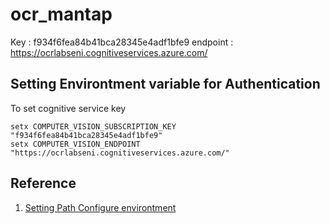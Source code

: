 # ocr_mantap


Key         : f934f6fea84b41bca28345e4adf1bfe9
endpoint    : https://ocrlabseni.cognitiveservices.azure.com/


## Setting Environtment variable for Authentication 

To set cognitive service key

```batch
setx COMPUTER_VISION_SUBSCRIPTION_KEY "f934f6fea84b41bca28345e4adf1bfe9"
setx COMPUTER_VISION_ENDPOINT "https://ocrlabseni.cognitiveservices.azure.com/"
```

## Reference

1. [Setting Path Configure environtment](https://docs.microsoft.com/en-us/azure/cognitive-services/cognitive-services-apis-create-account?tabs=multiservice%2Cwindows#configure-an-environment-variable-for-authentication)
